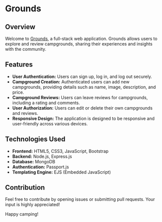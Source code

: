 # Grounds

## Overview

Welcome to [Grounds](https://grounds-1a30.onrender.com), a full-stack web application. Grounds allows users to explore and review campgrounds, sharing their experiences and insights with the community.

## Features

- **User Authentication:** Users can sign up, log in, and log out securely.
- **Campground Creation:** Authenticated users can add new campgrounds, providing details such as name, image, description, and price.
- **Campground Reviews:** Users can leave reviews for campgrounds, including a rating and comments.
- **User Authorization:** Users can edit or delete their own campgrounds and reviews.
- **Responsive Design:** The application is designed to be responsive and user-friendly across various devices.

## Technologies Used

- **Frontend:** HTML5, CSS3, JavaScript, Bootstrap
- **Backend:** Node.js, Express.js
- **Database:** MongoDB
- **Authentication:** Passport.js
- **Templating Engine:** EJS (Embedded JavaScript)

## Contribution

Feel free to contribute by opening issues or submitting pull requests. Your input is highly appreciated!

Happy camping!
